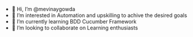 - 👋 Hi, I’m @mevinaygowda
- 👀 I’m interested in Automation and upskilling to achive the desired goals
- 🌱 I’m currently learning BDD Cucumber Framework
- 💞️ I’m looking to collaborate on Learning enthusiasts 
